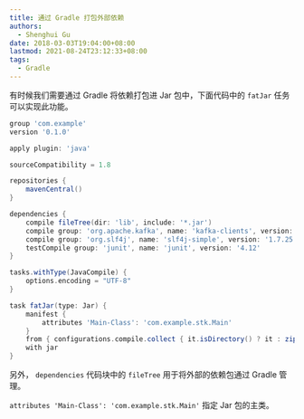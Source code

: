 ```yaml
---
title: 通过 Gradle 打包外部依赖
authors:
  - Shenghui Gu
date: 2018-03-03T19:04:00+08:00
lastmod: 2021-08-24T23:12:33+08:00
tags:
  - Gradle
---
```


有时候我们需要通过 Gradle 将依赖打包进 Jar 包中，下面代码中的 `fatJar` 任务可以实现此功能。

<!-- more -->

```groovy
group 'com.example'
version '0.1.0'

apply plugin: 'java'

sourceCompatibility = 1.8

repositories {
    mavenCentral()
}

dependencies {
    compile fileTree(dir: 'lib', include: '*.jar')
    compile group: 'org.apache.kafka', name: 'kafka-clients', version: '1.0.0'
    compile group: 'org.slf4j', name: 'slf4j-simple', version: '1.7.25'
    testCompile group: 'junit', name: 'junit', version: '4.12'
}

tasks.withType(JavaCompile) {
    options.encoding = "UTF-8"
}

task fatJar(type: Jar) {
    manifest {
        attributes 'Main-Class': 'com.example.stk.Main'
    }
    from { configurations.compile.collect { it.isDirectory() ? it : zipTree(it) } }
    with jar
}
```

另外， `dependencies` 代码块中的 `fileTree` 用于将外部的依赖包通过 Gradle 管理。

`attributes 'Main-Class': 'com.example.stk.Main'` 指定 Jar 包的主类。
